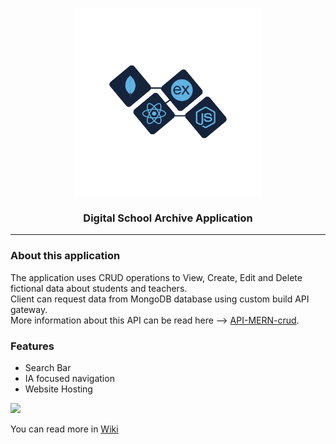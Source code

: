 <a name="wiki-top"></a>
<p align="center">
<a href='https://api-for-mern-app.onrender.com/' target="_blank"><img src='https://github.com/AuraSp/MERN-crud/blob/main/public/Stack.png' width='300' height='300' alt='API logo' /></a>
</p>
<h3 align='center'>Digital School Archive Application</h3>

***

### About this application
The application uses CRUD operations to View, Create, Edit and Delete fictional data about students and teachers.\
Client can request data from MongoDB database using custom build API gateway.\
More information about this API can be read here --> <a href='https://github.com/AuraSp/API-MERN-crud'>API-MERN-crud</a>.

### Features
- Search Bar
- IA focused navigation
- Website Hosting

<a href='https://api-for-mern-app.onrender.com/' target="_blank"><img src='https://lh3.googleusercontent.com/pw/AIL4fc_P6ON6AgE2qNFfAS7WGSt4FnABPmyF0EaUjwY7287xlvhmGx9Pe-NgyKi_TF2c_km0VtrgyPGJUO2sXsHs5cKGZEQJd0kyoOPNIqDNbGOpxEE7b_JF_FZF88iaAAcinXpOI19cvCCkKxXHRBUEvfEKhgDJfnAtEVNxogfQHWCtwWTlxNZAQIV6S-Fb53ppYeeEnmlm47Un39ufK6cAjRMqotFkA44U5kXGM5yv9AfvtPiMjhTcNsE8X4QGirbVmB3VHkeHD5N4nDkYQvoUSGjxxvQ5fK_1X2gFZW7HjapUZKSLHcN2_K-_lHHbgtq0QLRonMaRWb6HbWLFgfz5Ywrq12K-sHu0cbLITnwTjapONPSG9Wmr0TC0HC2Cf6ttwPfyl6eb5uBpKk1rsV-cKPKqS0Tek36Q6TkG8Rt8LNJj0Eiomf4Erz01RWdd0m9d0hDBFlctFNShjirvNBZUE142hJYwYJBq7Cftd8q00yFcSWBPatgaLleUoJy4GepRVhO2Zjo6D0Kvdwb5TXd6LGqz7n13BH52E9zxKtujLPvGwJ9E8HIGtCRo-XClwqtiymKcQ0CR12gRy4fyMk02wSN71Aa8siGJIzH7ZkTx_uSkJBYd9HupkGUgTU3zkY1tZTUsKMZrkSDAf4HvS1J3DAy7AJ_HEUrhhRkKuCNckpbsJjvubio7xhvCZXVc0J9_3oRN6QoEHxX1ln77J9FSFVsSVuD-JVs_mn0TVdIG8q8q4ou5VpPMDYB_0p9wJhX3UzdXdTWOyg8-aWSRU8auULWMXhSs_hsyOrnujw_kyXakljTahLAvcYj2aQ7lc5ay7Bjka3BmLjbj__kdBYXof0OovMU23CXG1x5dYV24h6U2ueMWwM839Il1rg6qpTssRaiAQ8Ob_oDm7PcVjNKe3Mgt723wJMlfHxJIEKsdAWVuDjyPRk0v28al-UtNyg=w1224-h633-s-no?authuser=0' width='500' height='auto' /></a>

You can read more in <a href='https://github.com/AuraSp/MERN-crud/wiki/1.Home'>Wiki</a>
